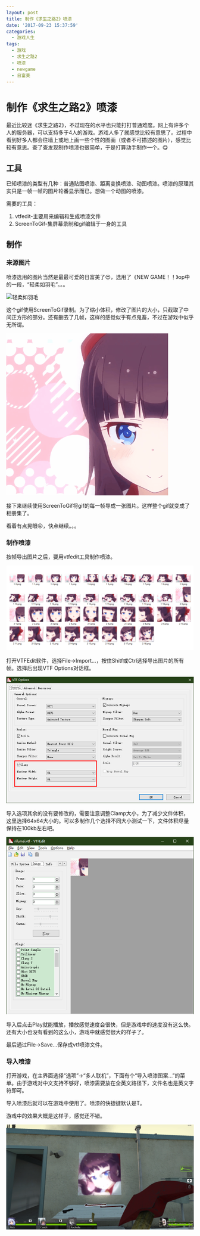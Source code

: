 ```yaml
---
layout: post
title: 制作《求生之路2》喷漆
date: '2017-09-23 15:37:59'
categories:
  - 游戏人生
tags:
  - 游戏
  - 求生之路2
  - 喷漆
  - newgame
  - 日富美
---
```


# 制作《求生之路2》喷漆

最近比较迷《求生之路2》，不过现在的水平也只能打打普通难度。网上有许多个人的服务器，可以支持多于4人的游戏。游戏人多了就感觉比较有意思了。过程中看到好多人都会往墙上或地上画一些个性的图画（或者不可描述的图片），感觉比较有意思。查了查发现制作喷漆也很简单，于是打算动手制作一个。:yum:

## 工具

已知喷漆的类型有几种：普通贴图喷漆、距离变换喷漆、动图喷漆。喷漆的原理其实只是一帧一帧的图片轮番显示而已。想做一个动图的喷漆。

需要的工具：

1. vtfedit-主要用来编辑和生成喷漆文件
1. ScreenToGif-集屏幕录制和gif编辑于一身的工具

## 制作

### 来源图片

喷漆选用的图片当然是最最可爱的日富美了:heart_eyes:，选用了《NEW GAME！！》op中的一段，“轻柔如羽毛”。。。

![轻柔如羽毛](./rifumei.gif)

这个gif使用ScreenToGif录制。为了缩小体积，修改了图片的大小，只截取了中间正方形的部分。还有删去了几帧，这样的感觉似乎有点鬼畜，不过在游戏中似乎无所谓。

![轻柔如羽毛](./3.gif)

接下来继续使用ScreenToGif将gif的每一帧导成一张图片。这样整个gif就变成了相册集了。

看着有点晃眼:confounded:，快点继续。。。

### 制作喷漆

按帧导出图片之后，要用vtfedit工具制作喷漆。

![按帧导出图片](./2.png)

打开VTFEdit软件，选择File->Import...，按住Shitf或Ctrl选择导出图片的所有帧。选择后出现VTF Options对话框。

![图片导入选项](./3.png)

导入选项其余的没有要修改的，需要注意调整Clamp大小，为了减少文件体积，这里选择64x64大小的。可以多制作几个选择不同大小测试一下，文件体积尽量保持在100kb左右吧。

![导入后](./4.png)

导入后点击Play就能播放，播放感觉速度会很快，但是游戏中的速度没有这么快。还有大小也没有看到的这么小，游戏中就感觉很大的样子了。

最后通过File->Save...保存成vtf喷漆文件。

### 导入喷漆

打开游戏，在主界面选择“选项”->“多人联机”，下面有个“导入喷漆图案...”的菜单。由于游戏对中文支持不够好，喷漆需要放在全英文路径下，文件名也是英文字符即可。

导入喷漆后就可以在游戏中使用了。喷漆的快捷键默认是T。

游戏中的效果大概是这样子，感觉还不错。

![效果图](./5.png)
